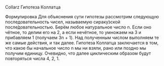 Collarz
Гипотеза Коллатца

Формулировка Для объяснения сути гипотезы рассмотрим следующую последовательность чисел, называемую сираку́зской после́довательностью. Берём любое натуральное число n. Если оно чётное, то делим его на 2, а если нечётное, то умножаем на 3 и прибавляем 1 (получаем 3n + 1). Над полученным числом выполняем те же самые действия, и так далее. Гипотеза Коллатца заключается в том, что какое бы начальное число n мы ни взяли, рано или поздно мы получим единицу. Очевидно, что далее циклическим образом будут повторяться числа 4, 2, 1.
